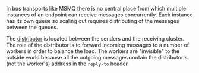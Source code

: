
In bus transports like MSMQ there is no central place from which multiple instances of an endpoint can receive messages concurrently. Each instance has its own queue so scaling out requires distributing of the messages between the queues. 

The [distributor](/nservicebus/msmq/distributor/) is located between the senders and the receiving cluster. The role of the distributor is to forward incoming messages to a number of workers in order to balance the load. The workers are "invisible" to the outside world because all the outgoing messages contain the distributor's (not the worker's) address in the `reply-to` header.
